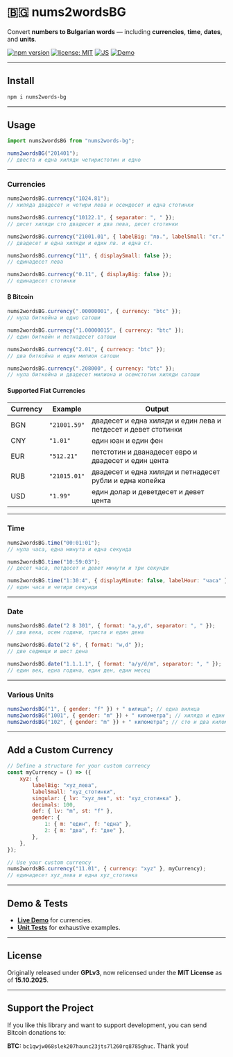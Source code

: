# 🇧🇬 nums2wordsBG

Convert **numbers to Bulgarian words** — including **currencies**, **time**, **dates**, and **units**.

[![npm version](https://img.shields.io/npm/v/nums2words-bg.svg?color=007acc)](https://www.npmjs.com/package/nums2words-bg)
[![license: MIT](https://img.shields.io/badge/license-MIT-green.svg)](./LICENSE)
[![JS](https://img.shields.io/badge/Vanilla-JS-F7DF1E.svg)](#)
[![Demo](https://img.shields.io/badge/demo-online-blue.svg)](https://vidul-nikolaev-petrov.github.io/nums2wordsBG)

---

## Install

```bash
npm i nums2words-bg
```

---

## Usage

```javascript
import nums2wordsBG from "nums2words-bg";

nums2wordsBG("201401");
// двеста и една хиляди четиристотин и едно
```

---

### Currencies

```javascript
nums2wordsBG.currency("1024.81");
// хиляда двадесет и четири лева и осемдесет и една стотинки

nums2wordsBG.currency("10122.1", { separator: ", " });
// десет хиляди сто двадесет и два лева, десет стотинки

nums2wordsBG.currency("21001.01", { labelBig: "лв.", labelSmall: "ст." });
// двадесет и една хиляди и един лв. и една ст.

nums2wordsBG.currency("11", { displaySmall: false });
// единадесет лева

nums2wordsBG.currency("0.11", { displayBig: false });
// единадесет стотинки
```

#### ₿ Bitcoin

```javascript
nums2wordsBG.currency(".00000001", { currency: "btc" });
// нула биткойна и едно сатоши

nums2wordsBG.currency("1.00000015", { currency: "btc" });
// един биткойн и петнадесет сатоши

nums2wordsBG.currency("2.01", { currency: "btc" });
// два биткойна и един милион сатоши

nums2wordsBG.currency(".208000", { currency: "btc" });
// нула биткойна и двадесет милиона и осемстотин хиляди сатоши
```

#### Supported Fiat Currencies

| Currency | Example      | Output                                                         |
| -------- | ------------ | -------------------------------------------------------------- |
| BGN      | `"21001.59"` | двадесет и една хиляди и един лева и петдесет и девет стотинки |
| CNY      | `"1.01"`     | един юан и един фен                                            |
| EUR      | `"512.21"`   | петстотин и дванадесет евро и двадесет и един цента            |
| RUB      | `"21015.01"` | двадесет и една хиляди и петнадесет рубли и една копейка       |
| USD      | `"1.99"`     | един долар и деветдесет и девет цента                          |

---

### Time

```javascript
nums2wordsBG.time("00:01:01");
// нула часа, една минута и една секунда

nums2wordsBG.time("10:59:03");
// десет часа, петдесет и девет минути и три секунди

nums2wordsBG.time("1:30:4", { displayMinute: false, labelHour: "часа" });
// един часа и четири секунди
```

---

### Date

```javascript
nums2wordsBG.date("2 8 301", { format: "a,y,d", separator: ", " });
// два века, осем години, триста и един дена

nums2wordsBG.date("2 6", { format: "w,d" });
// две седмици и шест дена

nums2wordsBG.date("1.1.1.1", { format: "a/y/d/m", separator: ", " });
// един век, една година, един ден, един месец
```

---

### Various Units

```javascript
nums2wordsBG("1", { gender: "f" }) + " вилица"; // една вилица
nums2wordsBG("1001", { gender: "m" }) + " километра"; // хиляда и един километра
nums2wordsBG("102", { gender: "m" }) + " километра"; // сто и два километра
```

---

## Add a Custom Currency

```javascript
// Define a structure for your custom currency
const myCurrency = () => ({
    xyz: {
        labelBig: "xyz_лева",
        labelSmall: "xyz_стотинки",
        singular: { lv: "xyz_лев", st: "xyz_стотинка" },
        decimals: 100,
        def: { lv: "m", st: "f" },
        gender: {
            1: { m: "един", f: "една" },
            2: { m: "два", f: "две" },
        },
    },
});

// Use your custom currency
nums2wordsBG.currency("11.01", { currency: "xyz" }, myCurrency);
// единадесет xyz_лева и една xyz_стотинка
```

---

## Demo & Tests

-   [**Live Demo**](https://vidul-nikolaev-petrov.github.io/nums2wordsBG) for currencies.
-   [**Unit Tests**](https://github.com/vidul-nikolaev-petrov/nums2wordsBG/tree/main/spec) for exhaustive examples.

---

## License

Originally released under **GPLv3**, now relicensed under the **MIT License** as of **15.10.2025**.

---

## Support the Project

If you like this library and want to support development, you can send Bitcoin donations to:

**BTC:** `bc1qwjw068slek207haunc23jts7l260rq8785ghuc`. Thank you!
